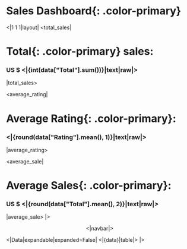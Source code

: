 # Sales **Dashboard**{: .color-primary}

<|1 1 1|layout|
<total_sales|
# **Total**{: .color-primary} sales:
### US $ <|{int(data["Total"].sum())}|text|raw|>
|total_sales>

<average_rating|
# Average **Rating**{: .color-primary}:
### <|{round(data["Rating"].mean(), 1)}|text|raw|>
|average_rating>

<average_sale|
# Average **Sales**{: .color-primary}:
### US $ <|{round(data["Total"].mean(), 2)}|text|raw|>
|average_sale>
|>

<center>
<|navbar|>
</center>

<|Data|expandable|expanded=False|
<|{data}|table|>
|>